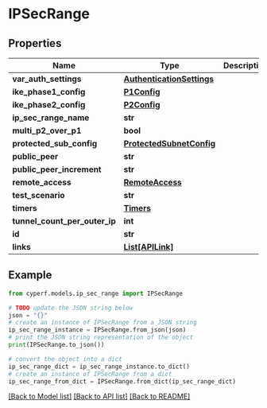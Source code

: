 # IPSecRange


## Properties

Name | Type | Description | Notes
------------ | ------------- | ------------- | -------------
**var_auth_settings** | [**AuthenticationSettings**](AuthenticationSettings.md) |  | [optional] 
**ike_phase1_config** | [**P1Config**](P1Config.md) |  | [optional] 
**ike_phase2_config** | [**P2Config**](P2Config.md) |  | [optional] 
**ip_sec_range_name** | **str** |  | 
**multi_p2_over_p1** | **bool** |  | 
**protected_sub_config** | [**ProtectedSubnetConfig**](ProtectedSubnetConfig.md) |  | [optional] 
**public_peer** | **str** |  | 
**public_peer_increment** | **str** |  | 
**remote_access** | [**RemoteAccess**](RemoteAccess.md) |  | [optional] 
**test_scenario** | **str** |  | 
**timers** | [**Timers**](Timers.md) |  | [optional] 
**tunnel_count_per_outer_ip** | **int** |  | 
**id** | **str** |  | 
**links** | [**List[APILink]**](APILink.md) |  | [optional] 

## Example

```python
from cyperf.models.ip_sec_range import IPSecRange

# TODO update the JSON string below
json = "{}"
# create an instance of IPSecRange from a JSON string
ip_sec_range_instance = IPSecRange.from_json(json)
# print the JSON string representation of the object
print(IPSecRange.to_json())

# convert the object into a dict
ip_sec_range_dict = ip_sec_range_instance.to_dict()
# create an instance of IPSecRange from a dict
ip_sec_range_from_dict = IPSecRange.from_dict(ip_sec_range_dict)
```
[[Back to Model list]](../README.md#documentation-for-models) [[Back to API list]](../README.md#documentation-for-api-endpoints) [[Back to README]](../README.md)


